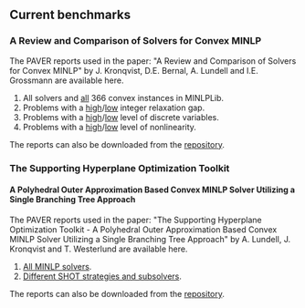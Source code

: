 
## Current benchmarks

### A Review and Comparison of Solvers for Convex MINLP

The PAVER reports used in the paper: "A Review and Comparison of Solvers for Convex MINLP" by J. Kronqvist, D.E. Bernal, A. Lundell and I.E. Grossmann are available here.

1. All solvers and [all](https://andreaslundell.github.io/minlpbenchmarks/2018-06-ConvexMINLP/all/html/) 366 convex instances in MINLPLib. 
2. Problems with a [high](https://andreaslundell.github.io/minlpbenchmarks/2018-06-ConvexMINLP/filter/html/RELGAP_HI)/[low](https://andreaslundell.github.io/minlpbenchmarks/2018-06-ConvexMINLP/filter/html/RELGAP_LO) integer relaxation gap.
3. Problems with a [high](https://andreaslundell.github.io/minlpbenchmarks/2018-06-ConvexMINLP/filter/html/DVARS_HI)/[low](https://andreaslundell.github.io/minlpbenchmarks/2018-06-ConvexMINLP/filter/html/DVARS_LO) level of discrete variables.
4. Problems with a [high](https://andreaslundell.github.io/minlpbenchmarks/2018-06-ConvexMINLP/filter/html/NLVARS_HI)/[low](https://andreaslundell.github.io/minlpbenchmarks/2018-06-ConvexMINLP/filter/html/NLVARS_LO) level of nonlinearity.

The reports can also be downloaded from the [repository](https://github.com/andreaslundell/minlpbenchmarks/tree/gh-pages/2018-06-ConvexMINLP).

### The Supporting Hyperplane Optimization Toolkit
#### A Polyhedral Outer Approximation Based Convex MINLP Solver Utilizing a Single Branching Tree Approach

The PAVER reports used in the paper: "The Supporting Hyperplane Optimization Toolkit - A Polyhedral Outer Approximation Based Convex MINLP Solver Utilizing a Single Branching Tree Approach" by A. Lundell, J. Kronqvist and T. Westerlund are available here.

1. [All MINLP solvers](https://andreaslundell.github.io/minlpbenchmarks/2018-06-SHOTpaper/all/html/).
1. [Different SHOT strategies and subsolvers](https://andreaslundell.github.io/minlpbenchmarks/2018-06-SHOTpaper/shot/html/).

The reports can also be downloaded from the [repository](https://github.com/andreaslundell/minlpbenchmarks/tree/gh-pages/2018-06-SHOTpaper).
